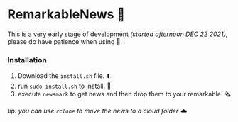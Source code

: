 # RemarkableNews 📰
This is a very early stage of development *(started afternoon DEC 22 2021)*, please do have patience when using 🙂.
### Installation
1. Download the `install.sh` file. ⬇️
3. run `sudo install.sh` to install. 🏃
4. execute `newsmark` to get news and then drop them to your remarkable. 🗞️

*tip: you can use `rclone` to move the news to a cloud folder ☁️* 

